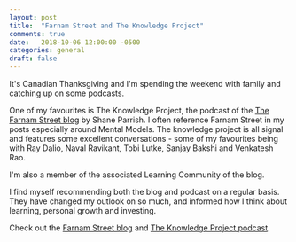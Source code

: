 ```yaml
---
layout: post
title:  "Farnam Street and The Knowledge Project"
comments: true
date:   2018-10-06 12:00:00 -0500
categories: general 
draft: false
---
```


It's Canadian Thanksgiving and I'm spending the weekend with family and catching up on some  podcasts. 

One of my favourites is The Knowledge Project, the podcast of the [The Farnam Street blog](http://www.fs.blog) by Shane Parrish. I often reference Farnam Street in my posts especially around Mental Models. The knowledge project is all signal and features some excellent conversations - some of my favourites being with Ray Dalio, Naval Ravikant, Tobi Lutke, Sanjay Bakshi and Venkatesh Rao. 

I'm also a member of the associated Learning Community of the blog. 

I find myself recommending both the blog and podcast on a regular basis. They have changed my outlook on so much, and informed how I think about learning, personal growth and investing. 

Check out the [Farnam Street blog](https://www.fs.blog/) and [The Knowledge Project podcast](https://fs.blog/the-knowledge-project/). 

